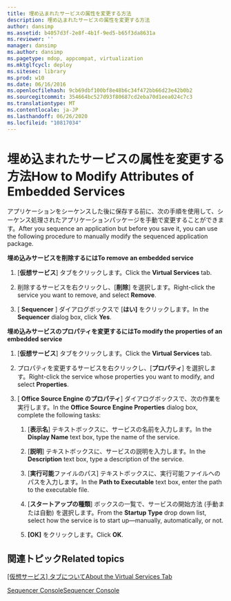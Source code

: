 ```yaml
---
title: 埋め込まれたサービスの属性を変更する方法
description: 埋め込まれたサービスの属性を変更する方法
author: dansimp
ms.assetid: b4057d3f-2e8f-4b1f-9ed5-b65f3da8631a
ms.reviewer: ''
manager: dansimp
ms.author: dansimp
ms.pagetype: mdop, appcompat, virtualization
ms.mktglfcycl: deploy
ms.sitesec: library
ms.prod: w10
ms.date: 06/16/2016
ms.openlocfilehash: 9cb69dbf100bf8e48b6c34f472bb66d23e42b0b2
ms.sourcegitcommit: 354664bc527d93f80687cd2eba70d1eea024c7c3
ms.translationtype: MT
ms.contentlocale: ja-JP
ms.lasthandoff: 06/26/2020
ms.locfileid: "10817034"
---
```

# <span data-ttu-id="b7554-103">埋め込まれたサービスの属性を変更する方法</span><span class="sxs-lookup"><span data-stu-id="b7554-103">How to Modify Attributes of Embedded Services</span></span>


<span data-ttu-id="b7554-104">アプリケーションをシーケンスした後に保存する前に、次の手順を使用して、シーケンス処理されたアプリケーションパッケージを手動で変更することができます。</span><span class="sxs-lookup"><span data-stu-id="b7554-104">After you sequence an application but before you save it, you can use the following procedure to manually modify the sequenced application package.</span></span>

**<span data-ttu-id="b7554-105">埋め込みサービスを削除するには</span><span class="sxs-lookup"><span data-stu-id="b7554-105">To remove an embedded service</span></span>**

1.  <span data-ttu-id="b7554-106">[**仮想サービス**] タブをクリックします。</span><span class="sxs-lookup"><span data-stu-id="b7554-106">Click the **Virtual Services** tab.</span></span>

2.  <span data-ttu-id="b7554-107">削除するサービスを右クリックし、[**削除**] を選択します。</span><span class="sxs-lookup"><span data-stu-id="b7554-107">Right-click the service you want to remove, and select **Remove**.</span></span>

3.  <span data-ttu-id="b7554-108">[ **Sequencer** ] ダイアログボックスで [**はい]** をクリックします。</span><span class="sxs-lookup"><span data-stu-id="b7554-108">In the **Sequencer** dialog box, click **Yes**.</span></span>

**<span data-ttu-id="b7554-109">埋め込みサービスのプロパティを変更するには</span><span class="sxs-lookup"><span data-stu-id="b7554-109">To modify the properties of an embedded service</span></span>**

1.  <span data-ttu-id="b7554-110">[**仮想サービス**] タブをクリックします。</span><span class="sxs-lookup"><span data-stu-id="b7554-110">Click the **Virtual Services** tab.</span></span>

2.  <span data-ttu-id="b7554-111">プロパティを変更するサービスを右クリックし、[**プロパティ**] を選択します。</span><span class="sxs-lookup"><span data-stu-id="b7554-111">Right-click the service whose properties you want to modify, and select **Properties**.</span></span>

3.  <span data-ttu-id="b7554-112">[ **Office Source Engine のプロパティ**] ダイアログボックスで、次の作業を実行します。</span><span class="sxs-lookup"><span data-stu-id="b7554-112">In the **Office Source Engine Properties** dialog box, complete the following tasks:</span></span>

    1.  <span data-ttu-id="b7554-113">[**表示名**] テキストボックスに、サービスの名前を入力します。</span><span class="sxs-lookup"><span data-stu-id="b7554-113">In the **Display Name** text box, type the name of the service.</span></span>

    2.  <span data-ttu-id="b7554-114">[**説明**] テキストボックスに、サービスの説明を入力します。</span><span class="sxs-lookup"><span data-stu-id="b7554-114">In the **Description** text box, type a description of the service.</span></span>

    3.  <span data-ttu-id="b7554-115">[**実行可能**ファイルのパス] テキストボックスに、実行可能ファイルへのパスを入力します。</span><span class="sxs-lookup"><span data-stu-id="b7554-115">In the **Path to Executable** text box, enter the path to the executable file.</span></span>

    4.  <span data-ttu-id="b7554-116">[**スタートアップの種類**] ボックスの一覧で、サービスの開始方法 (手動または自動) を選択します。</span><span class="sxs-lookup"><span data-stu-id="b7554-116">From the **Startup Type** drop down list, select how the service is to start up—manually, automatically, or not.</span></span>

    5.  <span data-ttu-id="b7554-117">**[OK]** をクリックします。</span><span class="sxs-lookup"><span data-stu-id="b7554-117">Click **OK**.</span></span>

## <span data-ttu-id="b7554-118">関連トピック</span><span class="sxs-lookup"><span data-stu-id="b7554-118">Related topics</span></span>


[<span data-ttu-id="b7554-119">[仮想サービス] タブについて</span><span class="sxs-lookup"><span data-stu-id="b7554-119">About the Virtual Services Tab</span></span>](about-the-virtual-services-tab.md)

[<span data-ttu-id="b7554-120">Sequencer Console</span><span class="sxs-lookup"><span data-stu-id="b7554-120">Sequencer Console</span></span>](sequencer-console.md)

 

 





